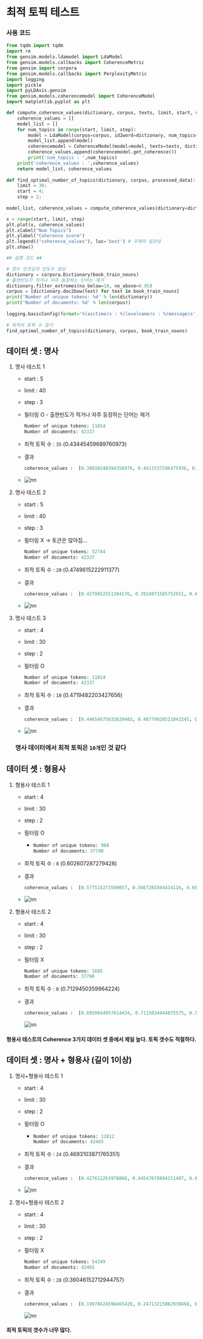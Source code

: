 # 최적 토픽 테스트

### 사용 코드  

```python
from tqdm import tqdm 
import re 
from gensim.models.ldamodel import LdaModel 
from gensim.models.callbacks import CoherenceMetric 
from gensim import corpora 
from gensim.models.callbacks import PerplexityMetric 
import logging 
import pickle 
import pyLDAvis.gensim 
from gensim.models.coherencemodel import CoherenceModel 
import matplotlib.pyplot as plt 

def compute_coherence_values(dictionary, corpus, texts, limit, start, step): 
    coherence_values = [] 
    model_list = [] 
    for num_topics in range(start, limit, step): 
        model = LdaModel(corpus=corpus, id2word=dictionary, num_topics=num_topics) 
        model_list.append(model) 
        coherencemodel = CoherenceModel(model=model, texts=texts, dictionary=dictionary, coherence='c_v') 
        coherence_values.append(coherencemodel.get_coherence())
        print('num_topics : ',num_topics)
    print('coherence_values : ',coherence_values)
    return model_list, coherence_values 
    
def find_optimal_number_of_topics(dictionary, corpus, processed_data): 
    limit = 30;
    start = 4; 
    step = 2; 
    
model_list, coherence_values = compute_coherence_values(dictionary=dictionary, corpus=corpus, texts=processed_data, start=start, limit=limit, step=step) 

x = range(start, limit, step) 
plt.plot(x, coherence_values) 
plt.xlabel("Num Topics") 
plt.ylabel("Coherence score") 
plt.legend(("coherence_values"), loc='best') # 주제의 일관성
plt.show() 
```
```python
## 실행 코드 ##

# 정수 인코딩과 빈도수 생성 
dictionary = corpora.Dictionary(book_train_nouns) 
# 출현빈도가 적거나 자주 등장하는 단어는 제거 
dictionary.filter_extremes(no_below=10, no_above=0.05) 
corpus = [dictionary.doc2bow(text) for text in book_train_nouns]
print('Number of unique tokens: %d' % len(dictionary)) 
print('Number of documents: %d' % len(corpus)) 
     
logging.basicConfig(format='%(asctime)s : %(levelname)s : %(message)s', level=logging.INFO) 
     
# 최적의 토픽 수 찾기 
find_optimal_number_of_topics(dictionary, corpus, book_train_nouns)

```



## 데이터 셋  : 명사

1. 명사 테스트 1

   * start : 5

   * limit : 40

   * step : 3

   * 필터링 O -  출현빈도가 적거나 자주 등장하는 단어는 제거 

     ```python
     Number of unique tokens: 11814
     Number of documents: 42337
     ```

   * 최적 토픽 수  : `35` (0.43445459689760973)

   * 결과

     ```python
     coherence_values :  [0.38810248394358976, 0.4411537296475936, 0.45515331919757074, 0.4528575031558801, 0.44971625956060984, 0.4749615222911377, 0.40991808070316443, 0.45882209037141397, 0.4482073858921735, 0.4441715494589151, 0.4572752310519807, 0.44660374909936335]
     ```

   * ![nn](./img/최적토픽테스트_start5_step3_max38_필터링O.png)



2. 명사 테스트 2

   * start : 5

   * limit : 40

   * step : 3

   * 필터링 X -> 토큰은 많아짐...

     ```python
     Number of unique tokens: 52744
     Number of documents: 42337
     ```

   * 최적 토픽 수  : `20` (0.4749615222911377)

   * 결과

     ```python
     coherence_values :  [0.4270652551304176, 0.3924971585752651, 0.40393028685108495, 0.43153169905013505, 0.39877759205692814, 0.4125075703308897, 0.4075336974683363, 0.4200369298207293, 0.4073890433749906, 0.43216339594092595, 0.43445459689760973, 0.4010838864332929]
     ```

   * ![nn](./img/최적토픽테스트_start5_step3_max38_필터링X.png)

3. 명사 테스트 3

   * start : 4

   * limit : 30

   * step : 2

   * 필터링 O

     ```python
     Number of unique tokens: 11814
     Number of documents: 42337
     ```

   * 최적 토픽 수  : `10` (0.4719482203427656)

   * 결과 

     ```python
     coherence_values :  [0.44654675032620483, 0.46779928521843245, 0.47035592561324846, 0.4719482203427656, 0.46493869594154735, 0.4427643782477451, 0.41451357001271305, 0.4677259316551389, 0.45254496137583977, 0.46281230914659055, 0.4546724090111736, 0.4534856786993435, 0.41636390801521983]
     ```

   * ![nn](./img/최적토픽테스트_start4_step2_max30_필터링O.png)



	### 명사 데이터에서 최적 토픽은 `10개`인 것 같다



## 데이터 셋  : 형용사

 1. 형용사 테스트 1

    * start : 4

    * limit : 30

    * step : 2

    * 필터링 O

      * ```python
        Number of unique tokens: 988
        Number of documents: 37790
        ```

    * 최적 토픽 수  : `8` (0.602607287279428)

    * 결과 

      ```python
      coherence_values :  [0.577515273599057, 0.5667265504414116, 0.602607287279428, 0.5759165292118503, 0.5866446310124694, 0.5626399424189923, 0.536448324782405, 0.5268451807149964, 0.5226923050384469, 0.5044045140109469, 0.4974232550759461, 0.466543778885851, 0.4726046006771038]
      ```

    * ![nn](/img/최적토픽테스트_형용사_start4_step2_max30_필터링O.png)

2. 형용사 테스트 2

   * start : 4

   * limit : 30

   * step : 2

   * 필터링 X

     ```python
     Number of unique tokens: 1605
     Number of documents: 37790
     ```

   * 최적 토픽 수  : `8` (0.7129450359964224)

   * 결과 

     ```python
     coherence_values :  [0.6950044957014434, 0.7115034444875575, 0.7129450359964224, 0.6992680739026352, 0.6919703363876599, 0.7001176240202247, 0.6939679578706369, 0.6788257665883044, 0.684072894387563, 0.6570909124960044, 0.6554764535179204, 0.6524773506399708, 0.6442708580013116]
     ```

     ![nn](./img/최적토픽테스트_형용사_start4_step2_max30_필터링X.png)



#### 형용사 테스트의 Coherence 3가지 데이터 셋 중에서 제일 높다. 토픽 갯수도 적절하다.



## 데이터 셋  : 명사 + 형용사 (길이 1이상)

 1. 명사+형용사 테스트 1

    * start : 4

    * limit : 30

    * step : 2

    * 필터링 O

      * ```python
        Number of unique tokens: 12812
        Number of documents: 42465
        ```

    * 최적 토픽 수  : `24` (0.4693103871765351)

    * 결과 

      ```python
      coherence_values :  [0.427611263978068, 0.44547678894211407, 0.41562514865230754, 0.4487028404950806, 0.4063707761977278, 0.4058296394217458, 0.4430400222019587, 0.4349626234755797, 0.4443120521967422, 0.4365859994643184, 0.4693103871765351, 0.45060380399580746, 0.4501031270752332]
      ```

    * ![nn](./img/최적토픽테스트_명사_형용사_start4_step2_max30_필터링O.png)

2. 명사+형용사 테스트 2

   * start : 4

   * limit : 30

   * step : 2

   * 필터링 X

     ```python
     Number of unique tokens: 54349
     Number of documents: 42465
     ```

   * 최적 토픽 수  : `28` (0.36046152712944757)

   * 결과 

     ```python
     coherence_values :  [0.19970424598465428, 0.24713215862930868, 0.2787677488003875, 0.2994772671551724, 0.3028138036148036, 0.30315327475818726, 0.3223644161390871, 0.30532769741117544, 0.341949112722366, 0.31747683286849704, 0.3503520215339222, 0.34823892606848844, 0.36046152712944757]
     ```

     ![nn](./img/최적토픽테스트_명사_형용사_start4_step2_max30_필터링X.png)



#### 최적 토픽의 갯수가 너무 많다.